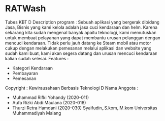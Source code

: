 # RATWash
Tubes KBT D
Description program :
Sebuah aplikasi yang bergerak dibidang Jasa, Bisnis yang kami kelola adalah jasa cuci kendaraan dan helm. Karena sekarang kita sudah mengenal banyak apaitu teknologi, kami memutuskan untuk membuat pelayanan yang dapat membantu urusan pelanggan dengan mencuci kendaraan. Tidak perlu jauh datang ke Steam mobil atau motor cukup dengan melakukan pemesanan melalui aplikasi dan website yang sudah kami buat, kami akan segera datang dan urusan mencuci kendaraan kalian sudah selesai. 
Features : 
- Kategori Kendaraan
- Pembayaran
- Pemesanan

Copyright :
Kewirausahaan Berbasis Teknologi D
Nama Anggota : 
- Muhammad Rifki Yohandy (2020-011)
- Aufa Rizki Abdi Maulana (2020-018)
- Thurzi Retra Hamdani (2020-030)
Syaifudin,.S.kom,.M.kom
Universitas Muhammadiyah Malang
